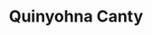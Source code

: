 ---
pid: mx137
title: Quinyohna Canty
location_transcription: 
coordinates: "[-75.225239406561, 39.952615586328]"
zipcode: '19143'
gen_neighborhood: West Philadelphia
neighborhood: University City
outside_phl: 
age: '25'
age_range: 20-29
instagram: 
image_file_name: mx_137.jpg
proposal_transcription: In my city of Philadelphia I would like to see more free parks
  that are staffed and have open and closed hours. The reason why I feel that it is
  important to have supervised parks is because over aged children and adults come
  to the free parks and litter or hang around using nasty language and drugs. It would
  be great to have these parks in honor of Obama.
topic: Neighborhoods
topic_summary: '0'
type: Park
keywords_other: 
credit: Quinyohna
image_labels: 
twitter: 
facebook: 
permalink: "/monuments/mx137/"
layout: item-page
---